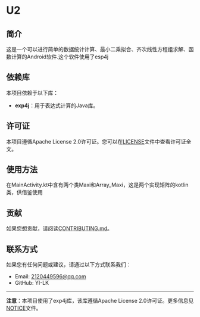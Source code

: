 
# U2

## 简介

这是一个可以进行简单的数据统计计算、最小二乘拟合、齐次线性方程组求解、函数计算的Android软件.这个软件使用了esp4j

## 依赖库

本项目依赖于以下库：

- **exp4j**：用于表达式计算的Java库。

## 许可证

本项目遵循Apache License 2.0许可证。您可以在[LICENSE]文件中查看许可证全文。

[LICENSE]: ./LICENSE

## 使用方法

在MainActivity.kt中含有两个类Maxi和Array_Maxi，这是两个实现矩阵的kotlin类，供借鉴使用

## 贡献

如果您想贡献，请阅读[CONTRIBUTING.md]。

[CONTRIBUTING.md]: ./CONTRIBUTING.md

## 联系方式

如果您有任何问题或建议，请通过以下方式联系我们：
- Email: 2120449596@qq.com
- GitHub: YI-LK

---
**注意**：本项目使用了exp4j库，该库遵循Apache License 2.0许可证。更多信息见[NOTICE]文件。

[NOTICE]: ./NOTICE
